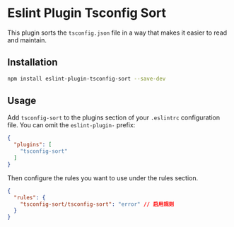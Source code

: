 # Eslint Plugin Tsconfig Sort

This plugin sorts the `tsconfig.json` file in a way that makes it easier to read and maintain.

## Installation

```bash
npm install eslint-plugin-tsconfig-sort --save-dev
```

## Usage

Add `tsconfig-sort` to the plugins section of your `.eslintrc` configuration file. You can omit the `eslint-plugin-` prefix:

```json
{
  "plugins": [
    "tsconfig-sort"
  ]
}
```

Then configure the rules you want to use under the rules section.

```json
{
  "rules": {
    "tsconfig-sort/tsconfig-sort": "error" // 启用规则
  }
}
```
